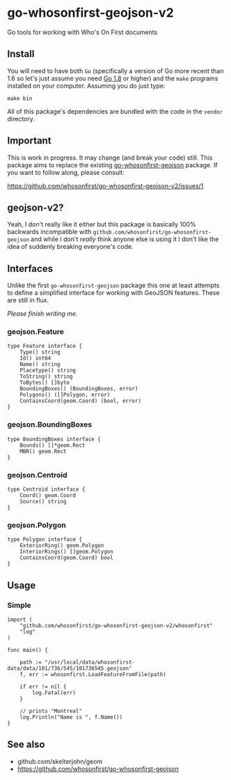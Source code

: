 # go-whosonfirst-geojson-v2

Go tools for working with Who's On First documents

## Install

You will need to have both `Go` (specifically a version of Go more recent than 1.6 so let's just assume you need [Go 1.8](https://golang.org/dl/) or higher) and the `make` programs installed on your computer. Assuming you do just type:

```
make bin
```

All of this package's dependencies are bundled with the code in the `vendor` directory.

## Important

This is work in progress. It may change (and break your code) still. This package aims to replace the existing [go-whosonfirst-geojson](https://github.com/whosonfirst/go-whosonfirst-geojson) package. If you want to follow along, please consult:

https://github.com/whosonfirst/go-whosonfirst-geojson-v2/issues/1

## geojson-v2?

Yeah, I don't really like it either but this package is basically 100% backwards incompatible with `github.com/whosonfirst/go-whosonfirst-geojson` and while I don't _really_ think anyone else is using it I don't like the idea of suddenly breaking everyone's code.

## Interfaces

Unlike the first `go-whosonfirst-geojson` package this one at least attempts to define a simplified interface for working with GeoJSON features. These are still in flux.

_Please finish writing me._

### geojson.Feature

```
type Feature interface {
	Type() string
	Id() int64
	Name() string
	Placetype() string
	ToString() string
	ToBytes() []byte
	BoundingBoxes() (BoundingBoxes, error)
	Polygons() ([]Polygon, error)
	ContainsCoord(geom.Coord) (bool, error)
}
```

### geojson.BoundingBoxes

```
type BoundingBoxes interface {
	Bounds() []*geom.Rect
	MBR() geom.Rect
}
```

### geojson.Centroid

```
type Centroid interface {
	Coord() geom.Coord
	Source() string
}
```

### geojson.Polygon

```
type Polygon interface {
	ExteriorRing() geom.Polygon
	InteriorRings() []geom.Polygon
	ContainsCoord(geom.Coord) bool
}
```

## Usage

### Simple

```
import (
	"github.com/whosonfirst/go-whosonfirst-geojson-v2/whosonfirst"
	"log"
)

func main() {

	path := "/usr/local/data/whosonfirst-data/data/101/736/545/101736545.geojson"
	f, err := whosonfirst.LoadFeatureFromFile(path)

	if err != nil {
		log.Fatal(err)
	}

	// prints "Montreal"
	log.Println("Name is ", f.Name())
}
```

## See also

* github.com/skelterjohn/geom
* https://github.com/whosonfirst/go-whosonfirst-geojson


